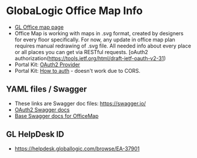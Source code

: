 GlobaLogic Office Map Info
===

- [GL Office map page](https://portal.globallogic.com/glm/view/block/Poland/KRK/L7/120/tableid/3070)
- Office Map is working with maps in .svg format, created by designers for every floor specifically. For now, any update in office map plan requires manual redrawing of .svg file. All needed info about every place or all places you can get via RESTful requests.
[oAuth2 authorization(https://tools.ietf.org/html/draft-ietf-oauth-v2-31)
- Portal Kit: [OAuth2 Provider](https://pkit.globallogic.com/services/view/external/57e243db9a94b9000a48b1cc)
- Portal Kit: [How to auth](https://pkit.globallogic.com/services/view/internal/57c41aa515701200095b3470) - doesn't work due to CORS.


## YAML files / Swagger
- These links are Swagger doc files: https://swagger.io/ 
- [OAuth2 Swagger docs](https://accounts.globallogic.com/api/oauth/v2/ref.yaml)
- [Base Swagger docs for OfficeMap](https://portal-sapps.globallogic.com/officemap/api/v1/ref.yaml)

## GL HelpDesk ID
- https://helpdesk.globallogic.com/browse/EA-37901